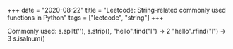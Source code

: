 +++ 
date = "2020-08-22"
title = "Leetcode: String-related commonly used functions in Python"
tags = ["leetcode", "string"]
+++

Commonly used:
s.spllt(''), s.strip(), 
"hello".find("l") -> 2
"hello".rfind("l") -> 3
s.isalnum()